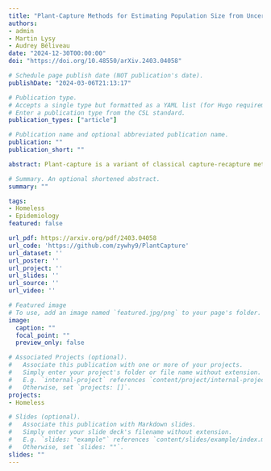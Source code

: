 ```yaml
---
title: "Plant-Capture Methods for Estimating Population Size from Uncertain Plant Captures"
authors:
- admin
- Martin Lysy
- Audrey Béliveau
date: "2024-12-30T00:00:00"
doi: "https://doi.org/10.48550/arXiv.2403.04058"

# Schedule page publish date (NOT publication's date).
publishDate: "2024-03-06T21:13:17"

# Publication type.
# Accepts a single type but formatted as a YAML list (for Hugo requirements).
# Enter a publication type from the CSL standard.
publication_types: ["article"]

# Publication name and optional abbreviated publication name.
publication: ""
publication_short: ""

abstract: Plant-capture is a variant of classical capture-recapture methods used to estimate the size of a population. In this method, decoys referred to as "plants" are introduced into the population in order to estimate the capture probability. The method has shown considerable success in estimating population sizes from limited samples in many epidemiological, ecological, and demographic studies. However, previous plant-recapture studies have not systematically accounted for uncertainty in the capture status of each individual plant. In this work, we propose various approaches to formally incorporate uncertainty into the plant-capture model arising from (i) the capture status of plants and (ii) the heterogeneity between multiple survey sites. We present two inference methods and compare their performance in simulation studies. We then apply our methods to estimate the size of the homeless population in several US cities using the large-scale "S-night" study conducted by the US Census Bureau.

# Summary. An optional shortened abstract.
summary: ""

tags:
- Homeless
- Epidemiology
featured: false

url_pdf: https://arxiv.org/pdf/2403.04058
url_code: 'https://github.com/zywhy9/PlantCapture'
url_dataset: ''
url_poster: ''
url_project: ''
url_slides: ''
url_source: ''
url_video: ''

# Featured image
# To use, add an image named `featured.jpg/png` to your page's folder. 
image:
  caption: ""
  focal_point: ""
  preview_only: false

# Associated Projects (optional).
#   Associate this publication with one or more of your projects.
#   Simply enter your project's folder or file name without extension.
#   E.g. `internal-project` references `content/project/internal-project/index.md`.
#   Otherwise, set `projects: []`.
projects:
- Homeless

# Slides (optional).
#   Associate this publication with Markdown slides.
#   Simply enter your slide deck's filename without extension.
#   E.g. `slides: "example"` references `content/slides/example/index.md`.
#   Otherwise, set `slides: ""`.
slides: ""
---
```

